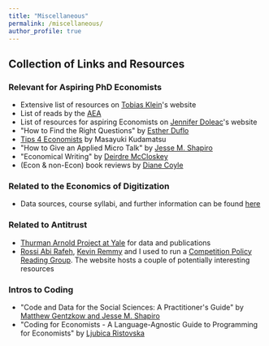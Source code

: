 ```yaml
---
title: "Miscellaneous"
permalink: /miscellaneous/
author_profile: true
---
```


## Collection of Links and Resources

### Relevant for Aspiring PhD Economists
* Extensive list of resources on [Tobias Klein](https://www.tobiasklein.ws/ph-d-students)'s website
* List of reads by the [AEA](https://www.aeaweb.org/about-aea/committees/cswep/programs/resources/readings?fbclid=IwAR3dnIsL0SZYc1-Pm4qRyVVYjAPVtrd3MYgKA9X9Dwpj4KVuRfs_9uvrsRU)
* List of resources for aspiring Economists on [Jennifer Doleac](http://jenniferdoleac.com/resources/)'s website
* "How to Find the Right Questions" by [Esther Duflo](https://promarket.org/2019/10/14/esther-duflo-how-to-find-the-right-questions/)
* [Tips 4 Economists](https://sites.google.com/site/mkudamatsu/tips4economists?fbclid=IwAR20ZjwcO6DvAWbqhQ5TU5aVpqPFyvH6dwpJPFUnkntXeDxJ9RcMKJ7dznU) by Masayuki Kudamatsu
* "How to Give an Applied Micro Talk" by [Jesse M. Shapiro](https://www.brown.edu/Research/Shapiro/pdfs/applied_micro_slides.pdf)
* "Economical Writing" by [Deirdre McCloskey](http://www.deirdremccloskey.com/docs/pdf/Article_86.pdf)
* (Econ & non-Econ) book reviews by [Diane Coyle](http://www.enlightenmenteconomics.com/blog/)

### Related to the Economics of Digitization
  * Data sources, course syllabi, and further information can be found [here](https://paper.dropbox.com/doc/Economics-of-Digitization--BhfV8KCrOXBZnrDQb5i6IfeNAg-TfvAiXfojw4AlLnEp2Lig)

### Related to Antitrust
  * [Thurman Arnold Project at Yale](https://som.yale.edu/faculty-research-centers/centers-initiatives/thurman-arnold-project-at-yale) for data and publications
  * [Rossi Abi Rafeh](https://www.rossiabirafeh.com), [Kevin Remmy](https://kevinremmy.com) and I used to run a [Competition Policy Reading Group](https://sites.google.com/view/wccwtse/home). The website hosts a couple of potentially interesting resources

### Intros to Coding
* "Code and Data for the Social Sciences: A Practitioner's Guide" by [Matthew Gentzkow and Jesse M. Shapiro](https://web.stanford.edu/~gentzkow/research/CodeAndData.xhtml?fbclid=IwAR381DWz0EN5geI4Qg8YPxjQdnjVpLYJZJZIa2CDSWdoUEGCm3t3lOYw0cw#magicparlabel-1348)
* "Coding for Economists - A Language-Agnostic Guide to Programming for Economists" by [Ljubica Ristovska](https://www.dropbox.com/s/vx53qtwake5wwpg/Coding_For_Econs_20190221.pdf?dl=0&fbclid=IwAR27lyB_75jqd47XAVj5xAufrd5bH9eUvfAl8LimDvUCNimwuEGRTC8JKRM)

